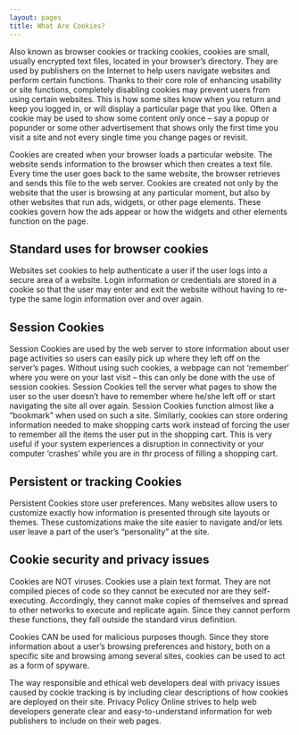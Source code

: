 ```yaml
---
layout: pages
title: What Are Cookies?
---
```


Also known as browser cookies or tracking cookies, cookies are small, usually encrypted text files, located in your browser’s directory. They are used by publishers on the Internet to help users navigate websites and perform certain functions. Thanks to their core role of enhancing usability or site functions, completely disabling cookies may prevent users from using certain websites. This is how some sites know when you return and keep you logged in, or will display a particular page that you like. Often a cookie may be used to show some content only once – say a popup or popunder or some other advertisement that shows only the first time you visit a site and not every single time you change pages or revisit.


Cookies are created when your browser loads a particular website. The website sends information to the browser which then creates a text file. Every time the user goes back to the same website, the browser retrieves and sends this file to the web server. Cookies are created not only by the website that the user is browsing at any particular moment, but also by other websites that run ads, widgets, or other page elements. These cookies govern how the ads appear or how the widgets and other elements function on the page.


## Standard uses for browser cookies

Websites set cookies to help authenticate a user if the user logs into a secure area of a website. Login information or credentials are stored in a cookie so that the user may enter and exit the website without having to re-type the same login information over and over again.


## Session Cookies

Session Cookies are used by the web server to store information about user page activities so users can easily pick up where they left off on the server’s pages. Without using such cookies, a webpage can not ‘remember’ where you were on your last visit – this can only be done with the use of session cookies. Session Cookies tell the server what pages to show the user so the user doesn’t have to remember where he/she left off or start navigating the site all over again. Session Cookies function almost like a “bookmark” when used on such a site. Similarly, cookies can store ordering information needed to make shopping carts work instead of forcing the user to remember all the items the user put in the shopping cart. This is very useful if your system experiences a disruption in connectivity or your computer ‘crashes’ while you are in thr process of filling a shopping cart.


## Persistent or tracking Cookies

Persistent Cookies store user preferences. Many websites allow users to customize exactly how information is presented through site layouts or themes. These customizations make the site easier to navigate and/or lets user leave a part of the user’s “personality” at the site.


## Cookie security and privacy issues

Cookies are NOT viruses. Cookies use a plain text format. They are not compiled pieces of code so they cannot be executed nor are they self-executing. Accordingly, they cannot make copies of themselves and spread to other networks to execute and replicate again. Since they cannot perform these functions, they fall outside the standard virus definition.


Cookies CAN be used for malicious purposes though. Since they store information about a user’s browsing preferences and history, both on a specific site and browsing among several sites, cookies can be used to act as a form of spyware.


The way responsible and ethical web developers deal with privacy issues caused by cookie tracking is by including clear descriptions of how cookies are deployed on their site. Privacy Policy Online strives to help web developers generate clear and easy-to-understand information for web publishers to include on their web pages.